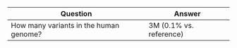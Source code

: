 | Question                               | Answer                  |
|----------------------------------------|-------------------------|
| How many variants in the human genome? | 3M (0.1% vs. reference) |
